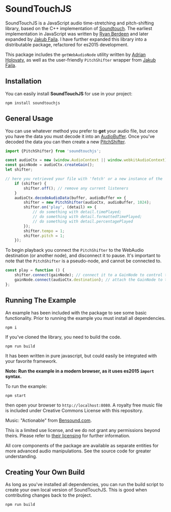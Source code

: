 # SoundTouchJS

SoundTouchJS is a JavaScript audio time-stretching and pitch-shifting library, based on the C++ implementation of
[Soundtouch](https://www.surina.net/soundtouch/). The earliest implementation in JavaScript was written by
[Ryan Berdeen](https://github.com/also/soundtouch-js) and later expanded by [Jakub Faila](https://github.com/jakubfiala/soundtouch-js). I have further expanded this library into a distributable package, refactored for es2015 development.

This package includes the `getWebAudioNode` utility written by [Adrian Holovaty](https://github.com/adrianholovaty), as well as the user-friendly `PitchShifter` wrapper from [Jakub Faila](https://github.com/jakubfiala/soundtouch-js).

## Installation

You can easily install **SoundTouchJS** for use in your project:

```
npm install soundtouchjs
```

## General Usage

You can use whatever method you prefer to **get** your audio file, but once you have the data you must decode it into an [AudioBuffer](https://developer.mozilla.org/en-US/docs/Web/API/AudioBuffer). Once you've decoded the data you can then create a new [PitchShifter](#PitchShifter).

```javascript
import {PitchShifter} from 'soundtouchjs';

const audioCtx = new (window.AudioContext || window.webkitAudioContext)();
const gainNode = audioCtx.createGain();
let shifter;

// here you retrieved your file with 'fetch' or a new instance of the 'FileReader', and from the data...
    if (shifter) {
        shifter.off(); // remove any current listeners
    }
    audioCtx.decodeAudioData(buffer, audioBuffer => {
        shifter = new PitchShifter(audioCtx, audioBuffer, 1024);
        shifter.on('play', (detail) => {
            // do something with detail.timePlayed;
            // do something with detail.formattedTimePlayed;
            // do something with detail.percentagePlayed
        });
        shifter.tempo = 1;
        shifter.pitch = 1;
    });
```

To begin playback you connect the `PitchShifter` to the WebAudio destination (or another node), and disconnect it to pause. It's important to note that the `PitchShifter` is a pseudo-node, and cannot be connected to.

```javascript
const play = function () {
    shifter.connect(gainNode); // connect it to a GainNode to control the volume
    gainNode.connect(audioCtx.destination); // attach the GainNode to the 'destination' to begin playback
};
```

## Running The Example

An example has been included with the package to see some basic functionality. Prior to running the example you must install all dependencies.

```
npm i
```

If you've cloned the library, you need to build the code. 

```
npm run build
```

It has been written in pure javascript, but could easily be integrated with your favorite framework. 

**Note: Run the example in a modern browser, as it uses es2015 `import` syntax.**

To run the example:

```
npm start
```

then open your browser to `http://localhost:8080`. A royalty free music file is included under Creative Commons License with this repository.

Music: "Actionable" from [Bensound.com](http://bensound.com).

This is a limited use license, and we do not grant any permissions beyond theirs. Please refer to [their licensing](https://www.bensound.com/licensing) for further information.

All core components of the package are available as separate entities for more advanced audio manipulations. See the source code for greater understanding.

## Creating Your Own Build

As long as you've installed all dependencies, you can run the build script to create your own local version of SoundTouchJS. This is good when contributing changes back to the project.

```
npm run build
```